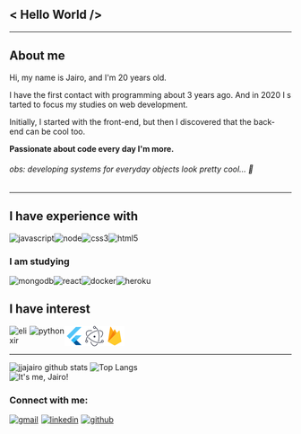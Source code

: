 ## < Hello World />

---

## About me

Hi, my name is Jairo, and I'm 20 years old.

I have the first contact with programming about 3 years ago. And in 2020 I started to focus my studies on web development.

Initially, I started with the front-end, but then I discovered that the back-end can be cool too.

**Passionate about code every day I'm more.**

###### obs: developing systems for everyday objects look pretty cool... 🤔

---

## I have experience with

<div style="display: flex;">

<img alt="javascript" src="https://icongr.am/devicon/javascript-original.svg?size=36&color=currentColor"/>

<img alt="node" src="https://icongr.am/devicon/nodejs-original.svg?size=36&color=currentColor"/>

<img alt="css3" src="https://icongr.am/devicon/css3-original.svg?size=36&color=currentColor"/>

<img alt="html5" src="https://icongr.am/devicon/html5-original.svg?size=36&color=currentColor"/>

</div>

### I am studying

<div style="display: flex;">

<img alt="mongodb" src="https://icongr.am/devicon/mongodb-original.svg?size=36&color=currentColor"/>

<img alt="react" src="https://icongr.am/devicon/react-original.svg?size=36&color=currentColor"/>

<img alt="docker" src="https://icongr.am/devicon/docker-original.svg?size=36&color=currentColor"/>

<img alt="heroku" src="https://icongr.am/devicon/heroku-original-wordmark.svg?size=36&color=currentColor"/>

</div>

## I have interest

<div style="display: flex;">

<img alt="elixir" width="36px" src="https://secure.meetupstatic.com/photos/event/c/f/9/5/600_449393141.jpeg"/>

<img alt="python" src="https://icongr.am/devicon/python-original.svg?size=36&color=currentColor"/>

<img alt="flutter" width="36px" src="https://raw.githubusercontent.com/github/explore/80688e429a7d4ef2fca1e82350fe8e3517d3494d/topics/flutter/flutter.png"/>

<img alt="electron" width="36px" src="https://raw.githubusercontent.com/github/explore/80688e429a7d4ef2fca1e82350fe8e3517d3494d/topics/electron/electron.png"/>

<img alt="firebase" width="36px" src="https://raw.githubusercontent.com/github/explore/80688e429a7d4ef2fca1e82350fe8e3517d3494d/topics/firebase/firebase.png"/>

</div>

---

![jjajairo github stats](https://github-readme-stats.vercel.app/api?username=jjajairo&show_icons=true&theme=tokyonight) ![Top Langs](https://github-readme-stats.vercel.app/api/top-langs/?username=jjajairo&layout=compact&theme=tokyonight) <br/> <img src="https://komarev.com/ghpvc/?username=jjajairo&label=Visualiza%C3%A7%C3%B5es&color=gray&style=flat" alt="It's me, Jairo!" />

### Connect with me:

<div style="display: flex; flex-wrap: wrap;">

<a  href="mailto:jairojunior841@gmail.com" target="_blank" style="margin-right: 5px;">
  <img alt="gmail" src="https://img.shields.io/badge/-Gmail-red?style=flat-square&logo=Gmail&logoColor=white"/>
</a>

<a  href="https://www.linkedin.com/in/jairo-caetano-junior/" target="_blank" style="margin-right: 5px;">
  <img alt="linkedin" src="https://img.shields.io/badge/-Jairo_Caetano_Junior-blue?style=flat-square&logo=Linkedin&logoColor=white"/>
</a>

<a  href="https://github.com/jjajairo" target="_blank">
  <img alt="github" src="https://img.shields.io/github/followers/jjajairo?label=follow&style=social"/>
</a>

</div>
